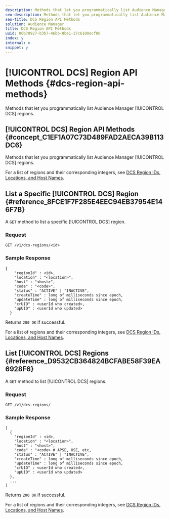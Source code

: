 ```yaml
---
description: Methods that let you programmatically list Audience Manager DCS regions.
seo-description: Methods that let you programmatically list Audience Manager DCS regions.
seo-title: DCS Region API Methods
solution: Audience Manager
title: DCS Region API Methods
uuid: 00b70927-b3b7-46bb-8be1-37c6100ecf80
index: y
internal: n
snippet: y
---
```


# [!UICONTROL DCS] Region API Methods {#dcs-region-api-methods}

Methods that let you programmatically list Audience Manager [!UICONTROL DCS] regions.

## [!UICONTROL DCS] Region API Methods {#concept_C1EF1A07C73D489FAD2AECA39B113DC6}

Methods that let you programmatically list Audience Manager [!UICONTROL DCS] regions.

<!-- 

c_rest_api_regions.xml

 -->

For a list of regions and their corresponding integers, see [DCS Region IDs, Locations, and Host Names](../../c-api/dcs-intro/dcs-api-reference/dcs-regions.md#concept_01C1E017A6694D1EAF9BF65BFFA54091). 

## List a Specific [!UICONTROL DCS] Region {#reference_8FCE1F7F285E4EEC94EB37954E146F7B}

A `GET` method to list a specific [!UICONTROL DCS] region.

<!-- 

r_rest_api_regions_list_specific.xml

 -->

### Request

`GET /v1/dcs-regions/<id>`

### Sample Response

```
{ 
    "regionId" : <id>, 
    "location" : "<location>",
    "host" : "<host>",
    "code" : "<code>",
    "status" : "ACTIVE" | "INACTIVE",
    "createTime" : long of milliseconds since epoch,
    "updateTime" : long of milliseconds since epoch,
    "crUID" : <userId who created>,
    "upUID" : <userId who updated>
  }
```

Returns `200 OK` if successful.

For a list of regions and their corresponding integers, see [DCS Region IDs, Locations, and Host Names](../../c-api/dcs-intro/dcs-api-reference/dcs-regions.md#concept_01C1E017A6694D1EAF9BF65BFFA54091). 

## List [!UICONTROL DCS] Regions {#reference_D9532CB364824BCFABE58F39EA6928F6}

A `GET` method to list [!UICONTROL DCS] regions.

<!-- 

r_rest_api_regions_list.xml

 -->

### Request

`GET /v1/dcs-regions/`

### Sample Response

```
[
  { 
    "regionId" : <id>, 
    "location" : "<location>",
    "host" : "<host>",
    "code" : "<code> # APSE, USE, etc,
    "status" : "ACTIVE" | "INACTIVE",
    "createTime" : long of milliseconds since epoch,
    "updateTime" : long of milliseconds since epoch,
    "crUID" : <userId who created>,
    "upUID" : <userId who updated>
  },
  ...
]
```

Returns `200 OK` if successful.

For a list of regions and their corresponding integers, see [DCS Region IDs, Locations, and Host Names](../../c-api/dcs-intro/dcs-api-reference/dcs-regions.md#concept_01C1E017A6694D1EAF9BF65BFFA54091). 
